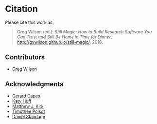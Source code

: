 # Citation

Please cite this work as:

> Greg Wilson (ed.):
> *Still Magic: How to Build Research Software You Can Trust and Still Be Home in Time for Dinner*.
> <http://gvwilson.github.io/still-magic/>, 2018.

## Contributors

-   [Greg Wilson](http://third-bit.com)

## Acknowledgments

-   [Gerard Capes](https://github.com/gcapes)
-   [Katy Huff](http://katyhuff.github.io/)
-   [Matthew J. Kirk](https://www.matthewkirk.com/)
-   [Timothée Poisot](http://poisotlab.io/)
-   [Daniel Standage](https://standage.github.io/)
